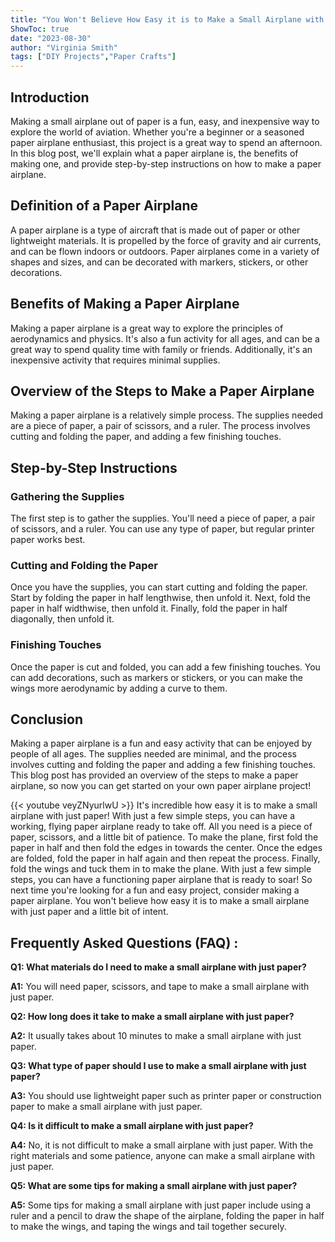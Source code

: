 ```yaml
---
title: "You Won't Believe How Easy it is to Make a Small Airplane with Just Paper!"
ShowToc: true 
date: "2023-08-30"
author: "Virginia Smith" 
tags: ["DIY Projects","Paper Crafts"]
---
```

## Introduction

Making a small airplane out of paper is a fun, easy, and inexpensive way to explore the world of aviation. Whether you're a beginner or a seasoned paper airplane enthusiast, this project is a great way to spend an afternoon. In this blog post, we'll explain what a paper airplane is, the benefits of making one, and provide step-by-step instructions on how to make a paper airplane.

## Definition of a Paper Airplane

A paper airplane is a type of aircraft that is made out of paper or other lightweight materials. It is propelled by the force of gravity and air currents, and can be flown indoors or outdoors. Paper airplanes come in a variety of shapes and sizes, and can be decorated with markers, stickers, or other decorations.

## Benefits of Making a Paper Airplane

Making a paper airplane is a great way to explore the principles of aerodynamics and physics. It's also a fun activity for all ages, and can be a great way to spend quality time with family or friends. Additionally, it's an inexpensive activity that requires minimal supplies.

## Overview of the Steps to Make a Paper Airplane

Making a paper airplane is a relatively simple process. The supplies needed are a piece of paper, a pair of scissors, and a ruler. The process involves cutting and folding the paper, and adding a few finishing touches.

## Step-by-Step Instructions

### Gathering the Supplies

The first step is to gather the supplies. You'll need a piece of paper, a pair of scissors, and a ruler. You can use any type of paper, but regular printer paper works best.

### Cutting and Folding the Paper

Once you have the supplies, you can start cutting and folding the paper. Start by folding the paper in half lengthwise, then unfold it. Next, fold the paper in half widthwise, then unfold it. Finally, fold the paper in half diagonally, then unfold it.

### Finishing Touches

Once the paper is cut and folded, you can add a few finishing touches. You can add decorations, such as markers or stickers, or you can make the wings more aerodynamic by adding a curve to them.

## Conclusion

Making a paper airplane is a fun and easy activity that can be enjoyed by people of all ages. The supplies needed are minimal, and the process involves cutting and folding the paper and adding a few finishing touches. This blog post has provided an overview of the steps to make a paper airplane, so now you can get started on your own paper airplane project!

{{< youtube veyZNyurlwU >}} 
It's incredible how easy it is to make a small airplane with just paper! With just a few simple steps, you can have a working, flying paper airplane ready to take off. All you need is a piece of paper, scissors, and a little bit of patience. To make the plane, first fold the paper in half and then fold the edges in towards the center. Once the edges are folded, fold the paper in half again and then repeat the process. Finally, fold the wings and tuck them in to make the plane. With just a few simple steps, you can have a functioning paper airplane that is ready to soar! So next time you're looking for a fun and easy project, consider making a paper airplane. You won't believe how easy it is to make a small airplane with just paper and a little bit of intent.

## Frequently Asked Questions (FAQ) :
**Q1: What materials do I need to make a small airplane with just paper?**

**A1:** You will need paper, scissors, and tape to make a small airplane with just paper.


**Q2: How long does it take to make a small airplane with just paper?**

**A2:** It usually takes about 10 minutes to make a small airplane with just paper.


**Q3: What type of paper should I use to make a small airplane with just paper?**

**A3:** You should use lightweight paper such as printer paper or construction paper to make a small airplane with just paper.


**Q4: Is it difficult to make a small airplane with just paper?**

**A4:** No, it is not difficult to make a small airplane with just paper. With the right materials and some patience, anyone can make a small airplane with just paper.


**Q5: What are some tips for making a small airplane with just paper?**

**A5:** Some tips for making a small airplane with just paper include using a ruler and a pencil to draw the shape of the airplane, folding the paper in half to make the wings, and taping the wings and tail together securely.





